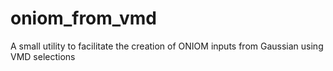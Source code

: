 # oniom_from_vmd
A small utility to facilitate the creation of ONIOM inputs from Gaussian using VMD selections
